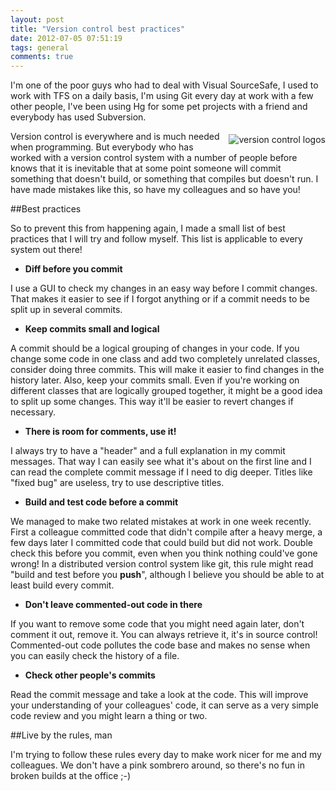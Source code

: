 ```yaml
---
layout: post
title: "Version control best practices"
date: 2012-07-05 07:51:19
tags: general
comments: true
---
```

I'm one of the poor guys who had to deal with Visual SourceSafe, I used to work with TFS on a daily basis, I'm using Git every day at work with a few other people, I've been using Hg for some pet projects with a friend and everybody has used Subversion.

<img style="float: right; margin: 5px 0 5px 10px;" alt="version control logos" src="{{ site.baseurl }}/files/images/2012/07/vc_logos.png" />

Version control is everywhere and is much needed when programming. But everybody who has worked with a version control system with a number of people before knows that it is inevitable that at some point someone will commit something that doesn't build, or something that compiles but doesn't run. I have made mistakes like this, so have my colleagues and so have you!

##Best practices

So to prevent this from happening again, I made a small list of best practices that I will try and follow myself. This list is applicable to every system out there!

* **Diff before you commit**

I use a GUI to check my changes in an easy way before I commit changes. That makes it easier to see if I forgot anything or if a commit needs to be split up in several commits.

* **Keep commits small and logical**

A commit should be a logical grouping of changes in your code. If you change some code in one class and add two completely unrelated classes, consider doing three commits. This will make it easier to find changes in the history later. Also, keep your commits small. Even if you're working on different classes that are logically grouped together, it might be a good idea to split up some changes. This way it'll be easier to revert changes if necessary.

* **There is room for comments, use it!**

I always try to have a "header" and a full explanation in my commit messages. That way I can easily see what it's about on the first line and I can read the complete commit message if I need to dig deeper. Titles like "fixed bug" are useless, try to use descriptive titles.

* **Build and test code before a commit**

We managed to make two related mistakes at work in one week recently. First a colleague committed code that didn't compile after a heavy merge, a few days later I committed code that could build but did not work. Double check this before you commit, even when you think nothing could've gone wrong! In a distributed version control system like git, this rule might read "build and test before you **push**", although I believe you should be able to at least build every commit.

* **Don't leave commented-out code in there**

If you want to remove some code that you might need again later, don't comment it out, remove it. You can always retrieve it, it's in source control! Commented-out code pollutes the code base and makes no sense when you can easily check the history of a file.

* **Check other people's commits**

Read the commit message and take a look at the code. This will improve your understanding of your colleagues' code, it can serve as a very simple code review and you might learn a thing or two.

##Live by the rules, man

I'm trying to follow these rules every day to make work nicer for me and my colleagues. We don't have a pink sombrero around, so there's no fun in broken builds at the office ;-)
